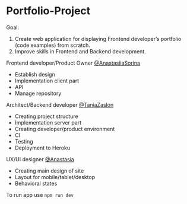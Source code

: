 # Portfolio-Project

Goal:

1. Create web application for displaying Frontend developer’s portfolio (code examples) from scratch.
2. Improve skills in Frontend and Backend development.

Frontend developer/Product Owner [@AnastasiiaSorina](https://github.com/AnastasiiaSorina)

- Establish design
- Implementation client part
- API
- Manage repository

Architect/Backend developer [@TaniaZaslon](https://github.com/TaniaZaslon)

- Creating project structure
- Implementation server part
- Creating developer/product environment
- CI
- Testing
- Deployment to Heroku

UX/UI designer [@Anastasia](https://github.com/NaYaFit)

- Creating main design of site
- Layout for mobile/tablet/desktop
- Behavioral states

To run app use
`npm run dev`
